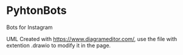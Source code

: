 # PyhtonBots
Bots for Instagram

UML Created with https://www.diagrameditor.com/, use the file with extention .drawio to modify it in the page.

